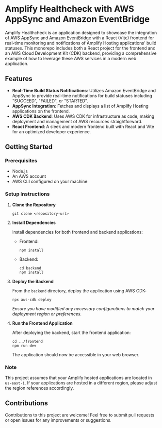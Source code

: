 # Amplify Healthcheck with AWS AppSync and Amazon EventBridge

Amplify Healthcheck is an application designed to showcase the integration of AWS AppSync and Amazon EventBridge with a React (Vite) frontend for real-time monitoring and notifications of Amplify Hosting applications' build statuses. This monorepo includes both a React project for the frontend and an AWS Cloud Development Kit (CDK) backend, providing a comprehensive example of how to leverage these AWS services in a modern web application.

## Features

- **Real-Time Build Status Notifications**: Utilizes Amazon EventBridge and AppSync to provide real-time notifications for build statuses including "SUCCEED", "FAILED", or "STARTED".
- **AppSync Integration**: Fetches and displays a list of Amplify Hosting applications on the frontend.
- **AWS CDK Backend**: Uses AWS CDK for infrastructure as code, making deployment and management of AWS resources straightforward.
- **React Frontend**: A sleek and modern frontend built with React and Vite for an optimized developer experience.

## Getting Started

### Prerequisites

- Node.js
- An AWS account
- AWS CLI configured on your machine

### Setup Instructions

1. **Clone the Repository**

   ```
   git clone <repository-url>
   ```

2. **Install Dependencies**

   Install dependencies for both frontend and backend applications:

   - Frontend:

     ```
     npm install
     ```

   - Backend:
     ```
     cd backend
     npm install
     ```

3. **Deploy the Backend**

   From the `backend` directory, deploy the application using AWS CDK:

   ```
   npx aws-cdk deploy
   ```

   _Ensure you have modified any necessary configurations to match your deployment region or preferences._

4. **Run the Frontend Application**

   After deploying the backend, start the frontend application:

   ```
   cd ../frontend
   npm run dev
   ```

   The application should now be accessible in your web browser.

### Note

This project assumes that your Amplify hosted applications are located in `us-east-1`. If your applications are hosted in a different region, please adjust the region references accordingly.

## Contributions

Contributions to this project are welcome! Feel free to submit pull requests or open issues for any improvements or suggestions.
